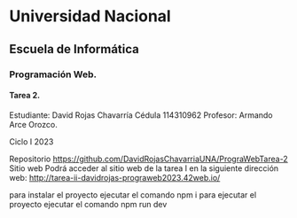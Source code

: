 # Universidad Nacional 
## Escuela de Informática 
### Programación Web.

#### Tarea 2.

Estudiante: 
David Rojas Chavarría
Cédula
114310962
Profesor:
Armando Arce Orozco.

Ciclo I 2023

Repositorio
	https://github.com/DavidRojasChavarriaUNA/PrograWebTarea-2
Sitio web
Podrá acceder al sitio web de la tarea I en la siguiente dirección web:
	http://tarea-ii-davidrojas-prograweb2023.42web.io/
	
para instalar el proyecto ejecutar el comando
npm i
 para ejecutar el proyecto ejecutar el comando 
npm run dev
